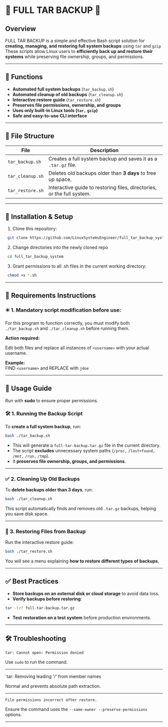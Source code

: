 # 🔹 FULL TAR BACKUP 🔹

## Overview
FULL TAR BACKUP is a simple and effective Bash script solution for **creating, managing, and restoring full system backups** using `tar` and `gzip` These scripts allow Linux users to **efficiently back up and restore their systems** while preserving file ownership, groups, and permissions.

---

## 🚀 Functions
- **Automated full system backups** (`tar_backup.sh`)
- **Automated cleanup of old backups** (`tar_cleanup.sh`)
- **Interactive restore guide** (`tar_restore.sh`)
- **Preserves file permissions, ownership, and groups**
- **Uses only built-in Linux tools (`tar,` `gzip`)**
- **Safe and easy-to-use CLI interface**

---

## 📂 File Structure
| File               | Description |
|--------------------|-------------|
| `tar_backup.sh`   | Creates a full system backup and saves it as a `.tar.gz` file. |
| `tar_cleanup.sh`  | Deletes old backups older than **3 days** to free up space. |
| `tar_restore.sh`  | Interactive guide to restoring files, directories, or the full system. |

---

## 🔧 **Installation & Setup**
1. Clone this repository:

  ```bash
   git clone https://github.com/LinuxSystemsEngineer/full_tar_backup_system.git
```

2. Change directories into the newly cloned repo

  ```bash
   cd full_tar_backup_system
```

3. Grant permissions to all .sh files in the current working directory:
    
  ```bash
   chmod +x *.sh
```
    

----------

## 🚨 **Requirements Instructions**  
### ✴️ **1. Mandatory script modification before use:**  

For this program to function correctly, you must modify both `./tar_backup.sh` and `./tar_cleanup.sh` before running them.  

**Action required:**  

Edit both files and replace all instances of `<username>` with your actual username.  

**Example:**  
FIND `<username>` and REPLACE with `jdoe`

----------

## 🔄 **Usage Guide**

Run with **sudo** to ensure proper permissions.

### 🛠 **1. Running the Backup Script**

To **create a full system backup**, run:


   ```bash
bash ./tar_backup.sh
```

-   This will generate a `full-tar-backup.tar.gz` file in the current directory.
-   The script **excludes** unnecessary system paths (`/proc,` `/lost+found,` `/mnt,` `/run,` `/tmp`).
-   It **preserves file ownership, groups, and permissions**.

----------

### ✅ **2. Cleaning Up Old Backups**

To **delete backups older than 3 days**, run:


   ```bash
bash ./tar_cleanup.sh
```

This script automatically finds and removes old `.tar.gz` backups, helping you save disk space.

----------

### 🔄 **3. Restoring Files from Backup**

Run the interactive restore guide:


   ```bash
bash ./tar_restore.sh
```

You will see a menu explaining **how to restore different types of backups**.

----------

## ✅ **Best Practices**

-   **Store backups on an external disk or cloud storage** to avoid data loss.
-   **Verify backups before restoring**:
    
   ```bash
tar -tzf full-tar-backup.tar.gz
```
    
-   **Test restoration on a test system** before production environments.

----------

## 🛠 **Troubleshooting**


   ```bash
tar: Cannot open: Permission denied
```

Use `sudo` to run the command.

----------

`tar: Removing leading '/' from member names

Normal and prevents absolute path extraction.

----------

`File permissions incorrect after restore.`

Ensure the command uses the  `--same-owner --preserve-permissions` options.

----------
